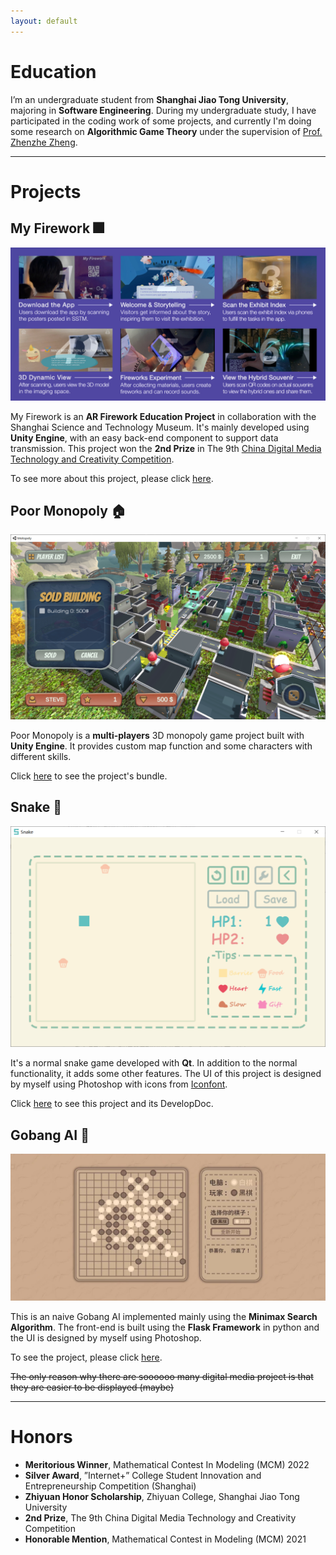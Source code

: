 ```yaml
---
layout: default
---
```


# Education

I’m an undergraduate student from **Shanghai Jiao Tong University**, majoring in **Software Engineering**. During my undergraduate study, I have participated in the coding work of some projects, and currently I'm doing some research on **Algorithmic Game Theory** under the supervision of [Prof. Zhenzhe Zheng](https://zhengzhenzhe220.github.io/).

---

# Projects

## My Firework 🎆

![](./assets/img/firework.jpg)

My Firework is an **AR Firework Education Project** in collaboration with the Shanghai Science and Technology Museum. It's mainly developed using **Unity Engine**, with an easy back-end component to support data transmission. This project won the **2nd Prize** in The 9th [China Digital Media Technology and Creativity Competition](http://mit.caai.cn/).



To see more about this project, please click [here](https://www.echoyixiao.cn/mySite/MyFirewroks/index.html).



## Poor Monopoly 🏠

![](./assets/img/monopoly.png)

Poor Monopoly is a **multi-players** 3D monopoly game project built with **Unity Engine**. It provides custom map function and some characters with different skills.



Click [here](https://github.com/Edersnow/SJTU_2019SE_Courses/tree/master/PPSE(Principles%20and%20Practice%20of%20Software%20Engineering)) to see the project's bundle.



## Snake 🐍

![](./assets/img/snake.png)

It's a normal snake game developed with **Qt**. In addition to the normal functionality, it adds some other features. The UI of this project is designed by myself using Photoshop with icons from [Iconfont](https://www.iconfont.cn/).



Click [here](https://github.com/Edersnow/SJTU_2019SE_Courses/tree/master/SEP(Software%20Engineering%20Practice)/proj1) to see this project and its DevelopDoc.



## Gobang AI 🎲

![](./assets/img/gobang.jpeg)

This is an naive Gobang AI implemented mainly using the **Minimax Search Algorithm**. The front-end is built using the **Flask Framework** in python and the UI is designed by myself using Photoshop.



To see the project, please click [here](https://github.com/Edersnow/Gobang).



~~The only reason why there are soooooo many digital media project is that they are easier to be displayed (maybe)~~



---

# Honors

+ **Meritorious Winner**, Mathematical Contest In Modeling (MCM) 2022
+ **Silver Award**, ”Internet+” College Student Innovation and Entrepreneurship Competition (Shanghai)
+ **Zhiyuan Honor Scholarship**, Zhiyuan College, Shanghai Jiao Tong University
+ **2nd Prize**, The 9th China Digital Media Technology and Creativity Competition
+ **Honorable Mention**, Mathematical Contest in Modeling (MCM) 2021

<br/>





